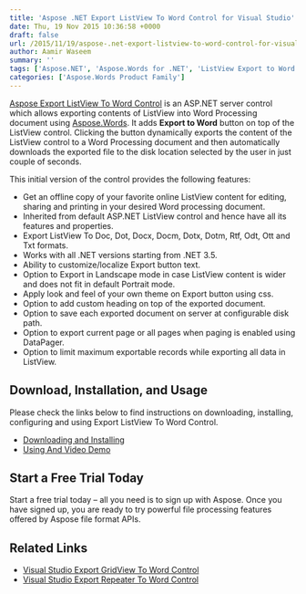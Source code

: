 ```yaml
---
title: 'Aspose .NET Export ListView To Word Control for Visual Studio'
date: Thu, 19 Nov 2015 10:36:58 +0000
draft: false
url: /2015/11/19/aspose-.net-export-listview-to-word-control-for-visual-studio/
author: Aamir Waseem
summary: ''
tags: ['Aspose.NET', 'Aspose.Words for .NET', 'ListView Export to Word', 'Visual Studio Plugin']
categories: ['Aspose.Words Product Family']
---
```


[Aspose Export ListView To Word Control][1] is an ASP.NET server control which allows exporting contents of ListView into Word Processing document using [Aspose.Words][2]. It adds **Export to Word** button on top of the ListView control. Clicking the button dynamically exports the content of the ListView control to a Word Processing document and then automatically downloads the exported file to the disk location selected by the user in just couple of seconds.

This initial version of the control provides the following features:

*   Get an offline copy of your favorite online ListView content for editing, sharing and printing in your desired Word processing document.
*   Inherited from default ASP.NET ListView control and hence have all its features and properties.
*   Export ListView To Doc, Dot, Docx, Docm, Dotx, Dotm, Rtf, Odt, Ott and Txt formats.
*   Works with all .NET versions starting from .NET 3.5.
*   Ability to customize/localize Export button text.
*   Option to Export in Landscape mode in case ListView content is wider and does not fit in default Portrait mode.
*   Apply look and feel of your own theme on Export button using css.
*   Option to add custom heading on top of the exported document.
*   Option to save each exported document on server at configurable disk path.
*   Option to export current page or all pages when paging is enabled using DataPager.
*   Option to limit maximum exportable records while exporting all data in ListView.

## Download, Installation, and Usage

Please check the links below to find instructions on downloading, installing, configuring and using Export ListView To Word Control.

*   [Downloading and Installing][3]
*   [Using And Video Demo][4]

## Start a Free Trial Today

Start a free trial today – all you need is to sign up with Aspose. Once you have signed up, you are ready to try powerful file processing features offered by Aspose file format APIs.

## Related Links

*   [Visual Studio Export GridView To Word Control][5]
*   [Visual Studio Export Repeater To Word Control][6]




[1]: https://docs.aspose.com/words/net/visual-studio-export-listview-to-word-control/
[2]: http://www.aspose.com/word-component-suite.aspx
[3]: https://docs.aspose.com/words/net/visual-studio-export-listview-to-word-control/
[4]: https://docs.aspose.com/words/net/visual-studio-export-listview-to-word-control/#using
[5]: https://docs.aspose.com/words/net/visual-studio-export-gridview-to-word-control/
[6]: https://docs.aspose.com/words/net/visual-studio-export-repeater-to-word-control/




